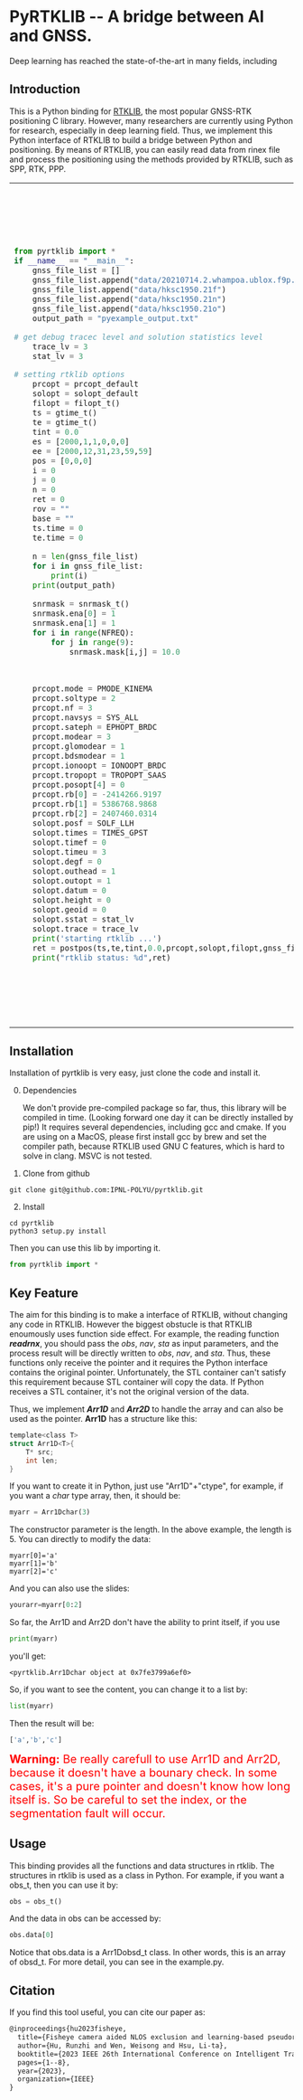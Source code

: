 # PyRTKLIB -- A bridge between AI and GNSS.
Deep learning has reached the state-of-the-art in many fields, including 
## Introduction
This is a Python binding for [RTKLIB](https://github.com/tomojitakasu/RTKLIB), the most popular GNSS-RTK positioning C library. However, many researchers are currently using Python for research, especially in deep learning field. Thus, we implement this Python interface of RTKLIB to build a bridge between Python and positioning. By means of RTKLIB, you can easily read data from rinex file and process the positioning using the methods provided by RTKLIB, such as SPP, RTK, PPP.
<table>
<tr sytle="font-size:10px">
<td width='50%'>

```python
from pyrtklib import *
if __name__ == "__main__":
    gnss_file_list = []
    gnss_file_list.append("data/20210714.2.whampoa.ublox.f9p.obs")
    gnss_file_list.append("data/hksc1950.21f")
    gnss_file_list.append("data/hksc1950.21n")
    gnss_file_list.append("data/hksc1950.21o")
    output_path = "pyexample_output.txt"

# get debug tracec level and solution statistics level
    trace_lv = 3
    stat_lv = 3

# setting rtklib options
    prcopt = prcopt_default
    solopt = solopt_default
    filopt = filopt_t()
    ts = gtime_t()
    te = gtime_t()
    tint = 0.0
    es = [2000,1,1,0,0,0]
    ee = [2000,12,31,23,59,59]
    pos = [0,0,0]
    i = 0
    j = 0
    n = 0
    ret = 0
    rov = ""
    base = ""
    ts.time = 0
    te.time = 0

    n = len(gnss_file_list)
    for i in gnss_file_list:
        print(i)
    print(output_path)

    snrmask = snrmask_t()
    snrmask.ena[0] = 1
    snrmask.ena[1] = 1
    for i in range(NFREQ):
        for j in range(9):
            snrmask.mask[i,j] = 10.0



    prcopt.mode = PMODE_KINEMA
    prcopt.soltype = 2
    prcopt.nf = 3
    prcopt.navsys = SYS_ALL
    prcopt.sateph = EPHOPT_BRDC
    prcopt.modear = 3
    prcopt.glomodear = 1
    prcopt.bdsmodear = 1
    prcopt.ionoopt = IONOOPT_BRDC
    prcopt.tropopt = TROPOPT_SAAS
    prcopt.posopt[4] = 0
    prcopt.rb[0] = -2414266.9197
    prcopt.rb[1] = 5386768.9868
    prcopt.rb[2] = 2407460.0314
    solopt.posf = SOLF_LLH
    solopt.times = TIMES_GPST
    solopt.timef = 0
    solopt.timeu = 3
    solopt.degf = 0
    solopt.outhead = 1
    solopt.outopt = 1
    solopt.datum = 0
    solopt.height = 0
    solopt.geoid = 0
    solopt.sstat = stat_lv
    solopt.trace = trace_lv
    print('starting rtklib ...')
    ret = postpos(ts,te,tint,0.0,prcopt,solopt,filopt,gnss_file_list,n,output_path,rov,base)
    print("rtklib status: %d",ret)
```
</td>
<td width='50%'>

```C
#define MAXFILE 10
#include "rtksrc/rtklib.h"
#include "vector"
#include "string"

int main(int argc, char *argv[]) {
    std::vector<std::string> gnss_file_list;
    gnss_file_list.push_back("../data/20210714.2.whampoa.ublox.f9p.obs");
    gnss_file_list.push_back("../data/hksc1950.21f");
    gnss_file_list.push_back("../data/hksc1950.21n");
    gnss_file_list.push_back("../data/hksc1950.21o");
    std::string output_path = "example_output.txt";
    
    // get debug tracec level and solution statistics level
    int trace_lv=3;
    int stat_lv=3;

    /* setting rtklib options */
    prcopt_t prcopt = prcopt_default;
    solopt_t solopt = solopt_default;
    filopt_t filopt = {""};
    gtime_t ts = {0};
    gtime_t te = {0};
    double tint = 0.0;
    double es[] = {2000, 1, 1, 0, 0, 0};
    double ee[] = {2000, 12, 31, 23, 59, 59};
    double pos[3];
    int i, j, n = 0, ret;
    char *infile[MAXFILE], infile_[10][1024] = {""};
    char *outfile, outfile_[1024] = {""};
    char *p;
    char *rov = "", *base = "";
    ts.time = 0;
    te.time = 0;

    for (int i = 0; i < MAXFILE; i++) { infile[i] = infile_[i]; }
    outfile = outfile_;

    /* setup input & output files */
    for (int i = 0; i < gnss_file_list.size(); i++) {
        printf("%s\n", gnss_file_list[i].c_str());
        strcpy(infile[n++], strdup(gnss_file_list[i].c_str()));
    }
    strcpy(outfile, strdup(output_path.c_str()));
    printf("%s\n", outfile);

    snrmask_t snrmask;
    snrmask.ena[0] = 1;
    snrmask.ena[1] = 1;
    for (int i = 0; i < NFREQ; i++) {
        for (int j = 0; j < 9; j++) {
            snrmask.mask[i][j] = 10.0;
        }
    }

    prcopt.mode = PMODE_KINEMA; //PMODE_SINGLE;
    prcopt.soltype = 2;
    prcopt.nf = 3;
    prcopt.navsys = SYS_ALL;
    prcopt.sateph = EPHOPT_BRDC;
    prcopt.modear = 3;
    prcopt.glomodear = 1;
    prcopt.bdsmodear = 1;
    prcopt.ionoopt = IONOOPT_BRDC;
    prcopt.tropopt = TROPOPT_SAAS;
    prcopt.posopt[4] = 0;
    prcopt.rb[0] = -2414266.9197;
    prcopt.rb[1] = 5386768.9868;
    prcopt.rb[2] = 2407460.0314;
    solopt.posf = SOLF_LLH;
    solopt.times = TIMES_GPST;
    solopt.timef = 0;
    solopt.timeu = 3;
    solopt.degf = 0;
    solopt.outhead = 1;
    solopt.outopt = 1;
    solopt.datum = 0;
    solopt.height = 0;
    solopt.geoid = 0;
    solopt.sstat = stat_lv;
    solopt.trace = trace_lv;
    printf("starting rtklib ... \n");
    ret = postpos(ts,te,tint,0.0,&prcopt,&solopt,&filopt,infile,n,outfile,rov,base);
    printf("\nrtklib status: %d; rov: %s; base: %s\n", ret, rov, base);
    return 0;
}
```
</td>
</tr>
</table>

## Installation
Installation of pyrtklib is very easy, just clone the code and install it.

0. Dependencies
   
    We don't provide pre-compiled package so far, thus, this library will be compiled in time. (Looking forward one day it can be directly installed by pip!) It requires several dependencies, including gcc and cmake. If you are using on a MacOS, please first install gcc by brew and set the compiler path, because RTKLIB used GNU C features, which is hard to solve in clang. MSVC is not tested.
1. Clone from github
```shell
git clone git@github.com:IPNL-POLYU/pyrtklib.git
```
2. Install
```shell
cd pyrtklib
python3 setup.py install
```
Then you can use this lib by importing it.
```python
from pyrtklib import *
```
## Key Feature
The aim for this binding is to make a interface of RTKLIB, without changing any code in RTKLIB. However the biggest obstucle is that RTKLIB enoumously uses function side effect. For example, the reading function ***readrnx***, you should pass the *obs*, *nav*, *sta* as input parameters, and the process result will be directly written to *obs*, *nav*, and *sta*. Thus, these functions only receive the pointer and it requires the Python interface contains the original pointer. Unfortunately, the STL container can't satisfy this requirement because STL container will copy the data. If Python receives a STL container, it's not the original version of the data.

Thus, we implement ***Arr1D*** and ***Arr2D*** to handle the array and can also be used as the pointer. **Arr1D** has a structure like this:
```C
template<class T>
struct Arr1D<T>{
    T* src;
    int len;
}
```
If you want to create it in Python, just use "Arr1D"+"ctype", for example, if you want a *char* type array, then, it should be:
```python
myarr = Arr1Dchar(3)
```
The constructor parameter is the length. In the above example, the length is 5. You can directly to modify the data:
```
myarr[0]='a'
myarr[1]='b'
myarr[2]='c'
```
And you can also use the slides:
```python
yourarr=myarr[0:2]
```
So far, the Arr1D and Arr2D don't have the ability to print itself, if you use
```python
print(myarr)
```
you'll get:
```
<pyrtklib.Arr1Dchar object at 0x7fe3799a6ef0>
```
So, if you want to see the content, you can change it to a list by:
```python
list(myarr)
```
Then the result will be:
```python
['a','b','c']
```
<span style="color:red;font-size:20px">**Warning:** Be really carefull to use Arr1D and Arr2D, because it doesn't have a bounary check. In some cases, it's a pure pointer and doesn't know how long itself is. So be careful to set the index, or the segmentation fault will occur.</span>

## Usage
This binding provides all the functions and data structures in rtklib. The structures in rtklib is used as a class in Python. For example, if you want a obs_t, then you can use it by:
```python
obs = obs_t()
```
And the data in obs can be accessed by:
```python
obs.data[0]
```
Notice that obs.data is a Arr1Dobsd_t class. In other words, this is an array of obsd_t.
For more detail, you can see in the example.py.

## Citation
If you find this tool useful, you can cite our paper as:


```latex
@inproceedings{hu2023fisheye,
  title={Fisheye camera aided NLOS exclusion and learning-based pseudorange correction},
  author={Hu, Runzhi and Wen, Weisong and Hsu, Li-ta},
  booktitle={2023 IEEE 26th International Conference on Intelligent Transportation Systems (ITSC)},
  pages={1--8},
  year={2023},
  organization={IEEE}
}
```